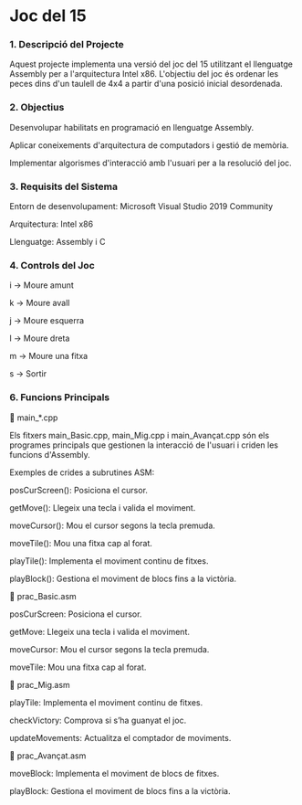 # Joc del 15


### 1. Descripció del Projecte

Aquest projecte implementa una versió del joc del 15 utilitzant el llenguatge Assembly per a l'arquitectura Intel x86. L'objectiu del joc és ordenar les peces dins d'un taulell de 4x4 a partir d'una posició inicial desordenada.

### 2. Objectius

Desenvolupar habilitats en programació en llenguatge Assembly.

Aplicar coneixements d'arquitectura de computadors i gestió de memòria.

Implementar algorismes d'interacció amb l'usuari per a la resolució del joc.


### 3. Requisits del Sistema

Entorn de desenvolupament: Microsoft Visual Studio 2019 Community

Arquitectura: Intel x86

Llenguatge: Assembly i C

### 4. Controls del Joc

i → Moure amunt

k → Moure avall

j → Moure esquerra

l → Moure dreta

m → Moure una fitxa

s → Sortir

### 6. Funcions Principals

📌 main_*.cpp

Els fitxers main_Basic.cpp, main_Mig.cpp i main_Avançat.cpp són els programes principals que gestionen la interacció de l'usuari i criden les funcions d'Assembly.

Exemples de crides a subrutines ASM:

posCurScreen(): Posiciona el cursor.

getMove(): Llegeix una tecla i valida el moviment.

moveCursor(): Mou el cursor segons la tecla premuda.

moveTile(): Mou una fitxa cap al forat.

playTile(): Implementa el moviment continu de fitxes.

playBlock(): Gestiona el moviment de blocs fins a la victòria.

📌 prac_Basic.asm

posCurScreen: Posiciona el cursor.

getMove: Llegeix una tecla i valida el moviment.

moveCursor: Mou el cursor segons la tecla premuda.

moveTile: Mou una fitxa cap al forat.

📌 prac_Mig.asm

playTile: Implementa el moviment continu de fitxes.

checkVictory: Comprova si s’ha guanyat el joc.

updateMovements: Actualitza el comptador de moviments.

📌 prac_Avançat.asm

moveBlock: Implementa el moviment de blocs de fitxes.

playBlock: Gestiona el moviment de blocs fins a la victòria.
